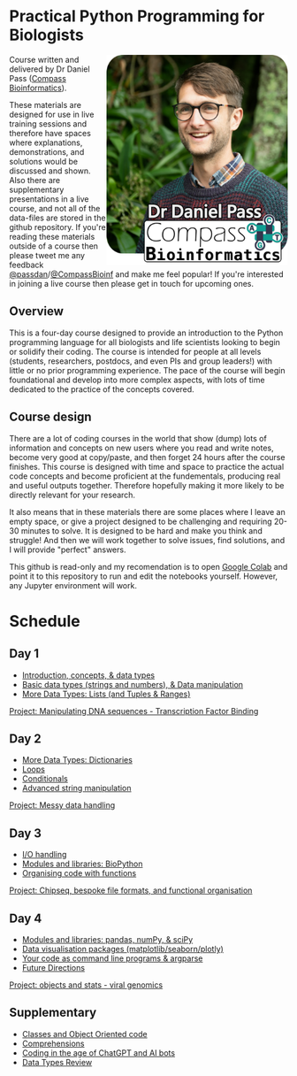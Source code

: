 # Practical Python Programming for Biologists
<img align="right" width="328" height="380" src="Images/Headshot-lowres.png">

Course written and delivered by Dr Daniel Pass ([Compass Bioinformatics](https://www.CompassBioinformatics.co.uk)).

These materials are designed for use in live training sessions and therefore have spaces where explanations, demonstrations, and solutions would be discussed and shown. Also there are supplementary presentations in a live course, and not all of the data-files are stored in the github repository. If you're reading these materials outside of a course then please tweet me any feedback [@passdan](https://www.twitter.com/passdan)/[@CompassBioinf](https://www.twitter.com/CompassBioinf) and make me feel popular! If you're interested in joining a live course then please get in touch for upcoming ones.

## Overview 
This is a four-day course designed to provide an introduction to the Python programming language for all biologists and life scientists looking to begin or solidify their coding. The course is intended for people at all levels (students, researchers, postdocs, and even PIs and group leaders!) with little or no prior programming experience. The pace of the course will begin foundational and develop into more complex aspects, with lots of time dedicated to the practice of the concepts covered.

## Course design
There are a lot of coding courses in the world that show (dump) lots of information and concepts on new users where you read and write notes, become very good at copy/paste, and then forget 24 hours after the course finishes. This course is designed with time and space to practice the actual code concepts and become proficient at the fundementals, producing real and useful outputs together. Therefore hopefully making it more likely to be directly relevant for your research. 

It also means that in these materials there are some places where I leave an empty space, or give a project designed to be challenging and requiring 20-30 minutes to solve. It is designed to be hard and make you think and struggle! And then we will work together to solve issues, find solutions, and I will provide "perfect" answers.

This github is read-only and my recomendation is to open [Google Colab](https://colab.research.google.com/) and point it to this repository to run and edit the notebooks yourself. However, any Jupyter environment will work.

# Schedule
## Day 1
- [Introduction, concepts, & data types](Day1/P34B-Day1-Introduction.ipynb)
- [Basic data types (strings and numbers), & Data manipulation](Day1/P34B-Day1-BasicDataTypes.ipynb)
- [More Data Types: Lists (and Tuples & Ranges)](Day1/P34B-Day1-Lists_and_more.ipynb)


[Project: Manipulating DNA sequences - Transcription Factor Binding](Day1/P34B-Day1-project.ipynb)

## Day 2
- [More Data Types: Dictionaries](Day2/P34B-Day1-Dictionaries.ipynb)
- [Loops](Day2/P34B-Day2-Loops.ipynb)
- [Conditionals](Day2/P34B-Day2-Conditionals.ipynb)
- [Advanced string manipulation](Day2/P34B-Day2-AdvancedStrings.ipynb)
 
[Project: Messy data handling](Day2/P34B-Day2-Project-MessyData.ipynb)

## Day 3
- [I/O handling](Day3/P34B-Day3-IO.ipynb)
- [Modules and libraries: BioPython](Day3/P34B-Day3-Modules-Biopython.ipynb)
- [Organising code with functions](Day3/P34B-Day3-Functions.ipynb)

[Project: Chipseq, bespoke file formats, and functional organisation](Day3/P34B-Day3-Project-ChipSeq.ipynb)

## Day 4
- [Modules and libraries: pandas, numPy, & sciPy](Day4/P34B-Day4-Modules-Stats.ipynb)
- [Data visualisation packages (matplotlib/seaborn/plotly)](Day4/P34B-Day4-Data_visualisation.ipynb)
- [Your code as command line programs & argparse](Day4/P34B-Day3-CLI_and_argparse.ipynb)
- [Future Directions](Supplementary/P34B-FutureDirections.md)

[Project: objects and stats - viral genomics](Day3/P34B-Day3-Project-covid_modules.ipynb)

## Supplementary
- [Classes and Object Oriented code](Day3/P34B-Day3-ClassesAndObjects.ipynb)
- [Comprehensions](Supplementary/P34B-Comprehensions.ipynb)
- [Coding in the age of ChatGPT and AI bots](Supplementary/P34B-ChatGPT_and_AIs.ipynb)
- [Data Types Review](Supplementary/P34B-DataTypes-review.ipynb)
